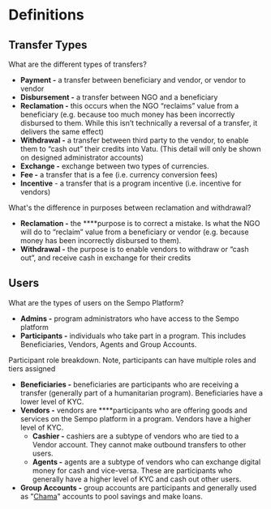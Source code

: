 # Definitions

## Transfer Types

What are the different types of transfers?

* **Payment -** a transfer between beneficiary and vendor, or vendor to vendor
* **Disbursement -** a transfer between NGO and a beneficiary
* **Reclamation -** this occurs when the NGO “reclaims” value from a beneficiary \(e.g. because too much money has been incorrectly disbursed to them. While this isn’t technically a reversal of a transfer, it delivers the same effect\)
* **Withdrawal -** a transfer between third party to the vendor, to enable them to “cash out” their credits into Vatu. \(This detail will only be shown on designed administrator accounts\)
* **Exchange -** exchange between two types of currencies.
* **Fee -** a transfer that is a fee \(i.e. currency conversion fees\)
* **Incentive** - a transfer that is a program incentive \(i.e. incentive for vendors\)

What's the difference in purposes between reclamation and withdrawal? 

* **Reclamation -** the ****purpose is to correct a mistake. Is what the NGO will do to “reclaim” value from a beneficiary or vendor \(e.g. because money has been incorrectly disbursed to them\). 
* **Withdrawal -** the purpose is to enable vendors to withdraw or “cash out”, and receive cash in exchange for their credits

## Users

What are the types of users on the Sempo Platform?

* **Admins -** program administrators who have access to the Sempo platform
* **Participants -** individuals who take part in a program. This includes Beneficiaries, Vendors, Agents and Group Accounts.

Participant role breakdown. Note, participants can have multiple roles and tiers assigned

* **Beneficiaries -** beneficiaries are participants who are receiving a transfer \(generally part of a humanitarian program\). Beneficiaries have a lower level of KYC.
* **Vendors -** vendors are ****participants who are offering goods and services on the Sempo platform in a program.  Vendors have a higher level of KYC.
  * **Cashier -** cashiers are a subtype of vendors who are tied to a Vendor account. They cannot make outbound transfers to other users.
  * **Agents -** agents are a subtype of vendors who can exchange digital money for cash and vice-versa. These are participants who generally have a higher level of KYC and cash out other users.
* **Group Accounts -** group accounts are participants and generally used as "[Chama](https://en.wikipedia.org/wiki/Chama_%28investment%29)" accounts to pool savings and make loans.



